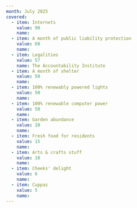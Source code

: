 ```yaml
---
month: July 2025
covered:
  - item: Internets
    value: 90
    name: 
  - item: A month of public liability protection
    value: 60
    name: 
  - item: Legalities
    value: 57
    name: The Accountability Institute
  - item: A month of shelter
    value: 50
    name: 
  - item: 100% renewably powered lights
    value: 50
    name: 
  - item: 100% renewable computer power
    value: 50
    name: 
  - item: Garden abundance
    value: 20
    name: 
  - item: Fresh food for residents
    value: 15
    name: 
  - item: Arts & crafts stuff
    value: 10
    name:
  - item: Cheeks' delight
    value: 6
    name: 
  - item: Cuppas
    value: 5
    name: 
---
```

